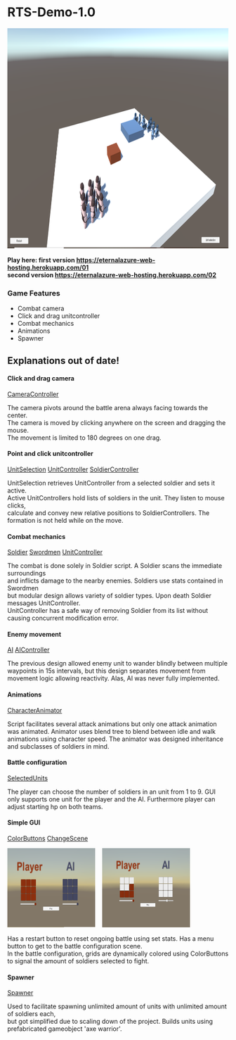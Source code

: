 # RTS-Demo-1.0
<img src="https://github.com/EternalAzure/RTS-Demo-1.0/blob/main/RTS%20kuva.png" width="961" height="502" />

**Play here: 
first version https://eternalazure-web-hosting.herokuapp.com/01<br/>
second version https://eternalazure-web-hosting.herokuapp.com/02**

### Game Features ###
  * Combat camera
  * Click and drag unitcontroller
  * Combat mechanics
  * Animations
  * Spawner
  
Explanations out of date!
----
#### Click and drag camera ####

   [CameraController](Scripts/CameraController.cs)
 
  <p>
    The camera pivots around the battle arena always facing towards the center. </br>
    The camera is moved by clicking anywhere on the screen and dragging the mouse. </br>
    The movement is limited to 180 degrees on one drag.
  </p> 

#### Point and click unitcontroller ####

  [UnitSelection](Scripts/UnitSelection.cs)
  [UnitController](Scripts/UnitController.cs)
  [SoldierController](Scripts/SoldierController.cs)
  
  <p>
   UnitSelection retrieves UnitController from a selected soldier and sets it active. </br>
   Active UnitControllers hold lists of soldiers in the unit. They listen to mouse clicks, </br>
   calculate and convey new relative positions to SoldierControllers. The formation is not held while on the move.
  </p>

#### Combat mechanics ####

 [Soldier](Scripts/Soldier.cs)
 [Swordmen](Scripts/Swordmen.cs)
 [UnitController](Scripts/UnitController.cs)
 
  <p>
    The combat is done solely in Soldier script. A Soldier scans the immediate surroundings </br>
    and inflicts damage to the nearby enemies. Soldiers use stats contained in Swordmen </br>
    but modular design allows variety of soldier types. Upon death Soldier messages UnitController. </br>
    UnitController has a safe way of removing Soldier from its list without causing concurrent modification error.
  </p> 

#### Enemy movement ####

  [AI](Scripts/AI.cs)
  [AIController](Scripts/AIController.cs)
 
  <p>
   The previous design allowed enemy unit to wander blindly between multiple waypoints in 15s intervals, 
   but this design separates movement from movement logic allowing reactivity. 
   Alas, AI was never fully implemented.
  </p> 

#### Animations ####

[CharacterAnimator](Scripts/CharacterAnimator.cs)
  
  <p>
    Script facilitates several attack animations but only one attack animation was animated. 
    Animator uses blend tree to blend between idle and walk animations using character speed. 
    The animator was designed inheritance and subclasses of soldiers in mind.
  </p> 

#### Battle configuration ####

[SelectedUnits](Scripts/SelectedUnits.cs)

  <p>
    The player can choose the number of soldiers in an unit from 1 to 9. GUI only supports one unit 
    for the player and the AI. Furthermore player can adjust starting hp on both teams.
  </p> 
  
#### Simple GUI ####

  [ColorButtons](Scripts/ColorButtons.cs)
  [ChangeScene](Scripts/ChangeScene.cs)
  
  <img src="https://github.com/EternalAzure/RTS-Demo-1.0/blob/main/RTS%20GUI%20kuva%2001.png" width="200" height="180" /> &nbsp;&nbsp;
  <img src="https://github.com/EternalAzure/RTS-Demo-1.0/blob/main/RTS%20GUI%20kuva%2002.png" width="200" height="180" />
  <p>
    Has a restart button to reset ongoing battle using set stats. Has a menu button to get to the battle configuration scene. </br>
    In the battle configuration, grids are dynamically colored using ColorButtons to signal the amount of soldiers selected to fight.
  </p> 

#### Spawner ####

  [Spawner](Scripts/Spawner.cs)
  <p>
    Used to facilitate spawning unlimited amount of units with unlimited amount of soldiers each, </br>
    but got simplified due to scaling down of the project. Builds units using prefabricated gameobject 'axe warrior'.
  </p> 
